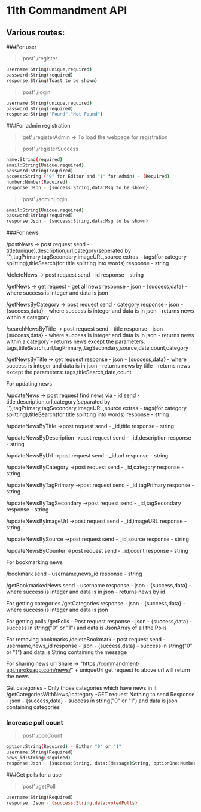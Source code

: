 # 11th Commandment API

## Various routes:

###For user 
>'post' /register
```sh 
username:String(unique,required)
password:String(required)
response:String(Toast to be shown)
```

>'post' /login
```sh 
username:String(unique,required)
password:String(required)
response:String("Found","Not Found")
```

###For admin registration
>'get' /registerAdmin -> To load the webpage for registration

>'post' /registerSuccess
```sh 
name:String(required)
email:String(Unique.required)
password:String(required)
access:String ("0" for Editor and "1" for Admin) - (Required)
number:Number(Required)
response:Json - {success:String,data:Msg to be shown}
```

>'post' /adminLogin
```sh 
email:String(Unique.required)
password:String(required)
response:Json - {success:String,data:Msg to be shown}
```

###For news

/postNews -> post request
send - title(unique),description,url,category(seperated by ','),tagPrimary,tagSecondary,imageURL,source
extras - tags(for category splitting),titleSearch(for title splitting into words)
response - string

/deleteNews -> post request
send - id
response - string

/getNews -> get request - get all news
response - json - {success,data} - where success is integer and data is json

/getNewsByCategory -> post request
send - category
response - json - {success,data} - where success is integer and data is in json - returns news within a category

/searchNewsByTitle -> post request
send - title
response - json - {success,data} - where success is integer and data is in json - returns news within a category - returns news except the parameters: tags,titleSearch,url,tagPrimary,,tagSecondary,source,date,count,category

/getNewsByTitle -> get request
response - json - {success,data} - where success is integer and data is in json - returns news by title - returns news except the parameters: tags,titleSearch,date,count

For updating news

/updateNews -> post request
find news via - id
send - title,description,url,category(separated by ','),tagPrimary,tagSecondary,imageURL,source
extras - tags(for category splitting),titleSearch(for title splitting into words)
response - string

/updateNewsByTitle ->post request
send - _id,title
response - string

/updateNewsByDescription ->post request
send - _id,description
response - string

/updateNewsByUrl ->post request
send - _id,url
response - string

/updateNewsByCategory ->post request
send - _id,category
response - string

/updateNewsByTagPrimary ->post request
send - _id,tagPrimary
response - string

/updateNewsByTagSecondary ->post request
send - _id,tagSecondary
response - string

/updateNewsByImageUrl ->post request
send - _id,imageURL
response - string

/updateNewsBySource ->post request
send - _id,source
response - string

/updateNewsByCounter ->post request
send - _id,count
response - string


For bookmarking news

/bookmark
send - username,news_id
response - string

/getBookmarkedNews
send - username
response - json - {success,data} - where success is integer and data is in json - returns news by id

For getting categories
/getCategories
response - json - {success,data} - where success is integer and data is json

For getting polls
/getPolls - Post request
response - json - {success,data} - success in string("0" or "1") and data is JsonArray of all the Polls

For removing bookmarks
/deleteBookmark - post request
send - username,news_id
response - json - {success,data} - success in string("0" or "1") and data is String containing the message

For sharing news url
Share -> "https://commandment-api.herokuapp.com/news/" + uniqueUrl
get request to above url will return the news

Get categories - Only those categories which have news in it
/getCategoriesWithNews/:category -GET request
Nothing to send
Response - json - {success,data} - success in string("0" or "1") and data is json containing categories

### Increase poll count
>'post' /pollCount
```sh 
option:String(Required) - Either "0" or "1"
username:String(Required)
news_id:String(Required)
response:Json - {success:String, data:(Message)String, optionOne:Number, optionTwo:Number}
```

###Get polls for a user
>'post' /getPoll
```sh
username:String(Required)
response: Json - {success:String,data:votedPolls}
```

